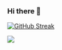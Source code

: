 ### Hi there 👋

[![GitHub Streak](http://github-readme-streak-stats.herokuapp.com?user=ds47x&theme=dark&background=000000)](https://git.io/streak-stats)
<p><a href="https://github.com/anuraghazra/github-readme-stats"> 
   <img align="center" src="https://github-readme-stats.vercel.app/api?username=Fraol-D&show_icons=true&theme=tokyonight" /> 
 </a></p>
<!--
**Fraol-D/Fraol-D** is a ✨ _special_ ✨ repository because its `README.md` (this file) appears on your GitHub profile.

Here are some ideas to get you started:

- 🔭 I’m currently working on ...
- 🌱 I’m currently learning ...
- 👯 I’m looking to collaborate on ...
- 🤔 I’m looking for help with ...
- 💬 Ask me about ...
- 📫 How to reach me: ...
- 😄 Pronouns: ...
- ⚡ Fun fact: ...
-->
